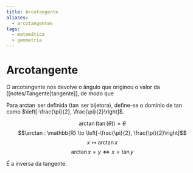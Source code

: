 ```yaml
---
title: Arcotangente
aliases:
  - arcotangentes
tags:
  - matemática
  - geometria
---
```

# Arcotangente

O arcotangente nos devolve o ângulo que originou o valor da [[notes/Tangente|tangente]], de modo que

Para $\arctan$ ser definida ($\tan$ ser bijetora), define-se o domínio de $\tan$ como $\left[-\frac{\pi}{2}, \frac{\pi}{2}\right]$.

$$\arctan (\tan (\theta)) = \theta$$
$$\arctan : \mathbb{R} \to \left[-\frac{\pi}{2}, \frac{\pi}{2}\right]$$
$$x \mapsto \arctan x$$
$$\arctan x = y \iff x = \tan y$$

É a inversa da tangente.